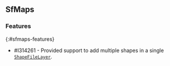 ## SfMaps

### Features
{:#sfmaps-features}

* \#I314261 - Provided support to add multiple shapes in a single [`ShapeFileLayer`](https://help.syncfusion.com/cr/uwp/Syncfusion.UI.Xaml.Maps.ShapeFileLayer.html).